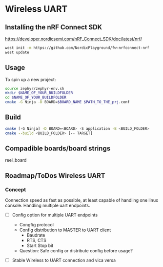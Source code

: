 # Wireless UART

## Installing the nRF Connect SDK

https://developer.nordicsemi.com/nRF_Connect_SDK/doc/latest/nrf/

```bash
west init -m https://github.com/NordicPlayground/fw-nrfconnect-nrf
west update
```

## Usage

To spin up a new project:

```bash
source zephyr/zephyr-env.sh
mkdir $NAME_OF_YOUR_BUILDFOLDER
cd $NAME_OF_YOUR_BUILDFOLDER
cmake -G Ninja -D BOARD=$BOARD_NAME $PATH_TO_THE_prj.conf
```

## Build

```bash
cmake [-G Ninja] -D BOARD=<BOARD> -S application -B <BUILD_FOLDER>
cmake --build <BUILD_FOLDER> [-- TARGET]
```

## Compadible boards/board strings

reel_board

## Roadmap/ToDos Wireless UART

### Concept

Connection speed as fast as possible, at least capable of handling one linux console.
Handling multiple uart endpoints.

- [ ] Config option for multiple UART endpoints
	* Congfig protocol
	* Config distribution to MASTER to UART client
		* Baudrate
		* RTS, CTS
		* Start Stop bit
	* Question: Safe config or distribute config before usage?
- [ ] Stable Wireless to UART connection and vica versa

